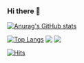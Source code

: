 ### Hi there 👋

<!--
**youngjinhan/youngjinhan** is a ✨ _special_ ✨ repository because its `README.md` (this file) appears on your GitHub profile.

Here are some ideas to get you started:

- 🔭 I’m currently working on ...
- 🌱 I’m currently learning ...
- 👯 I’m looking to collaborate on ...
- 🤔 I’m looking for help with ...
- 💬 Ask me about ...
- 📫 How to reach me: ...
- 😄 Pronouns: ...
- ⚡ Fun fact: ...
-->

[![Anurag's GitHub stats](https://github-readme-stats.vercel.app/api?username=youngjinhan&hide=stars&count_private=true&show_icons=true)](https://github.com/anuraghazra/github-readme-stats)

[![Top Langs](https://github-readme-stats-delta-umber.vercel.app/api/top-langs/?username=youngjinhan&langs_count=6)](https://github-readme-stats-delta-umber.vercel.app) 
<a href="https://solved.ac/skku16"><img align='top' src="mazassumnida.wtf/api/mini/generate_badge?boj=skku16"></a> 
<a href="https://solved.ac/skku16"><img align='top' src="http://mazassumnida.wtf/api/v2/generate_badge?boj=skku16"></a> 

<!--
[![Solved.ac 프로필](http://mazassumnida.wtf/api/v2/generate_badge?boj=skku16)](https://solved.ac/skku16)
<img align='right' src="http://mazassumnida.wtf/api/v2/generate_badge?boj=skku16">-->


[![Hits](https://hits.seeyoufarm.com/api/count/incr/badge.svg?url=https%3A%2F%2Fgithub.com%2Fyoungjinhan%2Fhit-counter&count_bg=%2379C83D&title_bg=%23555555&icon=&icon_color=%23E7E7E7&title=hits&edge_flat=false)](https://hits.seeyoufarm.com)
